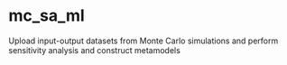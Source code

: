 # mc_sa_ml
Upload input-output datasets from Monte Carlo simulations and perform sensitivity analysis and construct metamodels

